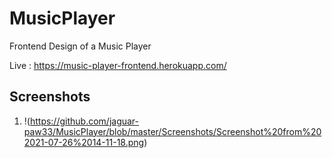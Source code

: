 # MusicPlayer

Frontend Design of a Music Player

Live : https://music-player-frontend.herokuapp.com/

## Screenshots

1. !(https://github.com/jaguar-paw33/MusicPlayer/blob/master/Screenshots/Screenshot%20from%202021-07-26%2014-11-18.png)
